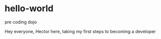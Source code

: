# hello-world
pre coding dojo

Hey everyone, Hector here, taking my first steps to becoming a developer
